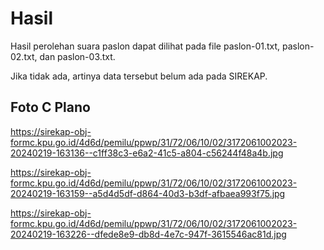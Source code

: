# Hasil

Hasil perolehan suara paslon dapat dilihat pada file paslon-01.txt, paslon-02.txt, dan paslon-03.txt.

Jika tidak ada, artinya data tersebut belum ada pada SIREKAP.

## Foto C Plano

https://sirekap-obj-formc.kpu.go.id/4d6d/pemilu/ppwp/31/72/06/10/02/3172061002023-20240219-163136--c1ff38c3-e6a2-41c5-a804-c56244f48a4b.jpg

https://sirekap-obj-formc.kpu.go.id/4d6d/pemilu/ppwp/31/72/06/10/02/3172061002023-20240219-163159--a5d4d5df-d864-40d3-b3df-afbaea993f75.jpg

https://sirekap-obj-formc.kpu.go.id/4d6d/pemilu/ppwp/31/72/06/10/02/3172061002023-20240219-163226--dfede8e9-db8d-4e7c-947f-3615546ac81d.jpg
